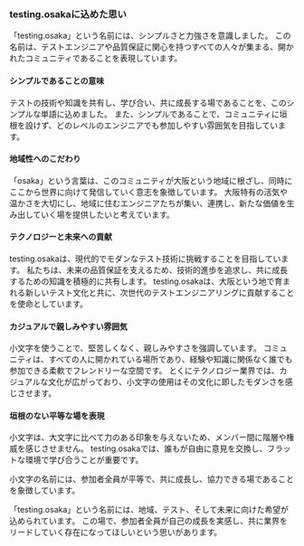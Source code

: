 ### testing.osakaに込めた思い

「testing.osaka」という名前には、シンプルさと力強さを意識しました。
この名前は、テストエンジニアや品質保証に関心を持つすべての人々が集まる、開かれたコミュニティであることを表現しています。

#### シンプルであることの意味

テストの技術や知識を共有し、学び合い、共に成長する場であることを、このシンプルな単語に込めました。
また、シンプルであることで、コミュニティに垣根を設けず、どのレベルのエンジニアでも参加しやすい雰囲気を目指しています。

#### 地域性へのこだわり

「osaka」という言葉は、このコミュニティが大阪という地域に根ざし、同時にここから世界に向けて発信していく意志を象徴しています。
大阪特有の活気や温かさを大切にし、地域に住むエンジニアたちが集い、連携し、新たな価値を生み出していく場を提供したいと考えています。

#### テクノロジーと未来への貢献

testing.osakaは、現代的でモダンなテスト技術に挑戦することを目指しています。
私たちは、未来の品質保証を支えるため、技術的進歩を追求し、共に成長するための知識を積極的に共有します。
testing.osakaは、大阪という地で育まれる新しいテスト文化と共に、次世代のテストエンジニアリングに貢献することを使命としています。

#### カジュアルで親しみやすい雰囲気

小文字を使うことで、堅苦しくなく、親しみやすさを強調しています。
コミュニティは、すべての人に開かれている場所であり、経験や知識に関係なく誰でも参加できる柔軟でフレンドリーな空間です。
とくにテクノロジー業界では、カジュアルな文化が広がっており、小文字の使用はその文化に即したモダンさを感じさせます。

#### 垣根のない平等な場を表現

小文字は、大文字に比べて力のある印象を与えないため、メンバー間に階層や権威を感じさせません。
testing.osakaでは、誰もが自由に意見を交換し、フラットな環境で学び合うことが重要です。

小文字の名前には、参加者全員が平等で、共に成長し、協力できる場であることを象徴しています。

「testing.osaka」という名前には、地域、テスト、そして未来に向けた希望が込められています。
この場で、参加者全員が自己の成長を実感し、共に業界をリードしていく存在になってほしいという思いがあります。